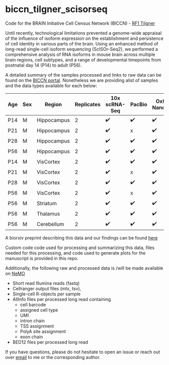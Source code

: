 # biccn_tilgner_scisorseq

Code for the BRAIN Initiative Cell Census Network (BICCN) - [RF1 Tilgner](https://biccn.org/teams/rf1-tilgner)

Until recently, technological limitations prevented a genome-wide appraisal of the influence of isoform expression
on the establishment and persistence of cell identity in various parts of the brain. Using an enhanced method of
long-read single-cell isoform sequencing (ScISOr-Seq2), we performed a comprehensive analysis of RNA isoforms in
mouse brain across multiple brain regions, cell subtypes, and a range of developmental timepoints from postnatal
day 14 (P14) to adult (P56).

A detailed summary of the samples processed and links to raw data can be found on the [BICCN portal](https://knowledge.brain-map.org/data/Z0GBA7V12N4J4NNSUHA/summary).
Nonetheless we are providing alist of samples and the data types available for each below:

| Age | Sex | Region | Replicates | 10x scRNA-Seq | PacBio | Oxford Nanopore |
| --- | --- | ------ | ---------- | ---------- | ------- | -------- |
| P14 | M | Hippocampus | 2 | :heavy_check_mark: | :heavy_check_mark: | :heavy_check_mark: |
| P21 | M | Hippocampus | 2 | :heavy_check_mark: | x | :heavy_check_mark: |
| P28 | M | Hippocampus | 2 | :heavy_check_mark: | :heavy_check_mark: | :heavy_check_mark: |
| P56 | M | Hippocampus | 2 | :heavy_check_mark: | :heavy_check_mark: | :heavy_check_mark: |
| P14 | M | VisCortex | 2 | :heavy_check_mark: | :heavy_check_mark: | :heavy_check_mark: |
| P21 | M | VisCortex | 2 | :heavy_check_mark: | x | :heavy_check_mark: |
| P28 | M | VisCortex | 2 | :heavy_check_mark: | :heavy_check_mark: | :heavy_check_mark: |
| P56 | M | VisCortex | 2 | :heavy_check_mark: | x | :heavy_check_mark: |
| P56 | M | Striatum | 2 | :heavy_check_mark: | :heavy_check_mark: | :heavy_check_mark: |
| P56 | M | Thalamus | 2 | :heavy_check_mark: | :heavy_check_mark: | :heavy_check_mark: |
| P56 | M | Cerebellum | 2 | :heavy_check_mark: | :heavy_check_mark: | :heavy_check_mark: |


A biorxiv preprint describing this data and our findings can be found [here](https://www.biorxiv.org/content/10.1101/2023.04.02.535281v1)

Custom code code used for processing and summarizing this data, files needed for this processing,
and code used to generate plots for the manuscript is provided in this repo.

Additionally, the following raw and processed data is /will be made available on [NeMO](https://nemoarchive.org/)
- Short read Illumina reads (fastq)
- Cellranger output files (mtx, tsv),
- Single-cell R-objects per sample
- AllInfo files per processed long read containing
  - cell barcode
  - assigned cell type
  - UMI
  - intron chain
  - TSS assignment
  - PolyA site assignment
  - exon chain
- BED12 files per processed long read

If you have questions, please do not hesitate to open an issue or reach out over [email](ajoglekar@nygenome.org) to me
or the corresponding author.
